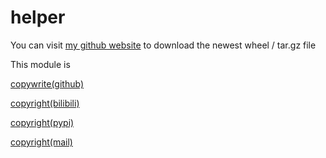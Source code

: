 # helper

You can visit [my github website](https://sqxy090123.github.io/project/python/helper#version) to download the newest wheel / tar.gz file

This module is 











  [copywrite(github)](https://github.com/sqxy090123)


  [copyright(bilibili)](https://space.bilibili.com/1801234807)


  [copyright(pypi)](https://pypi.org/user/sqxy090123)


  [copyright(mail)](mailto:sqx20150423@outlook.com)

